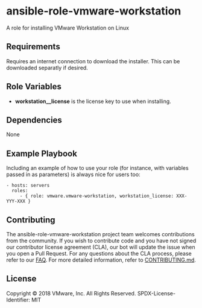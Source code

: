 ansible-role-vmware-workstation
=========

A role for installing VMware Workstation on Linux

Requirements
------------

Requires an internet connection to download the installer.  This can be downloaded separatly if desired.

Role Variables
--------------

* **workstation__license** is the license key to use when installing.

Dependencies
------------

None

Example Playbook
----------------

Including an example of how to use your role (for instance, with variables passed in as parameters) is always nice for users too:

    - hosts: servers
      roles:
         - { role: vmware.vmware-workstation, workstation_license: XXX-YYY-XXX }


## Contributing

The ansible-role-vmware-workstation project team welcomes contributions from the community. If you wish to contribute code and you have not
signed our contributor license agreement (CLA), our bot will update the issue when you open a Pull Request. For any
questions about the CLA process, please refer to our [FAQ](https://cla.vmware.com/faq). For more detailed information,
refer to [CONTRIBUTING.md](CONTRIBUTING.md).

## License
Copyright © 2018 VMware, Inc. All Rights Reserved.
SPDX-License-Identifier: MIT
